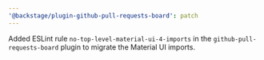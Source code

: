 ```yaml
---
'@backstage/plugin-github-pull-requests-board': patch
---
```


Added ESLint rule `no-top-level-material-ui-4-imports` in the `github-pull-requests-board` plugin to migrate the Material UI imports.

